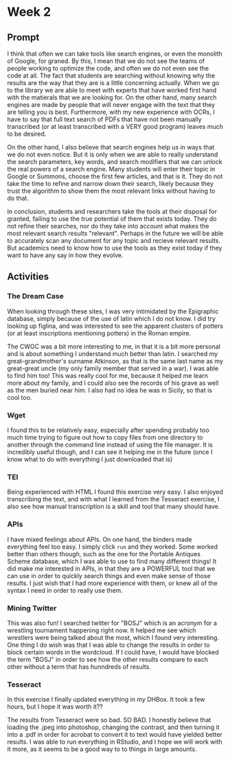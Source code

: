 # Week 2

## Prompt
I think that often we can take tools like search engines, or even the monolith of Google, for graned. By this, I mean that we do not see the teams of people working to optimize the code, and often we do not even see the code at all. The fact that students are searching without knowing why the results are the way that they are is a little concerning actually. When we go to the library we are able to meet with experts that have worked first hand with the matierals that we are looking for. On the other hand, many search engines are made by people that will never engage with the text that they are telling you is best. Furthermore, with my new experience with OCRs, I have to say that full text search of PDFs that have not been manually transcribed (or at least transcribed with a VERY good program) leaves much to be desired. 

On the other hand, I also believe that search engines help us in ways that we do not even notice. But it is only when we are able to really understand the search parameters, key words, and search modifiers that we can unlock the real powers of a search engine. Many students will enter their topic in Google or Summons, choose the first few articles, and that is it. They do not take the time to refine and narrow down their search, likely because they trust the algorithm to show them the most relevant links without having to do that. 

In conclusion, students and researchers take the tools at their disposal for granted, failing to use the true potential of them that exists today. They do not refine their searches, nor do they take into account what makes the most relevant search results "relevant". Perhaps in the future we will be able to accurately scan any document for any topic and recieve relevant results. But academics need to know how to use the tools as they exist today if they want to have any say in how they evolve. 

## Activities
### The Dream Case
When looking through these sites, I was very intimidated by the Epigraphic database, simply because of the use of latin which I do not know. I did try looking up figlina, and was interested to see the apparent clusters of potters (or at least inscriptions mentioning potters) in the Roman empire.

The CWGC was a bit more interesting to me, in that it is a bit more personal and is about something I understand much better than latin. I searched my great-grandmother's surname Atkinson, as that is the same last name as my great-great uncle (my only family member that served in a war). I was able to find him too! This was really cool for me, because it helped me learn more about my family, and I could also see the records of his grave as well as the men buried near him. I also had no idea he was in Sicily, so that is cool too. 
### Wget
I found this to be relatively easy, especially after spending probably too much time trying to figure out how to copy files from one directory to another through the command line instead of using the file manager. It is incredibly useful though, and I can see it helping me in the future (once I know what to do with everything I just downloaded that is)
### TEI
Being experienced with HTML I found this exercise very easy. I also enjoyed transcribing the text, and with what I learned from the Tesseract exercise, I also see how manual transcription is a skill and tool that many should have.
### APIs
I have mixed feelings about APIs. On one hand, the binders made everything feel too easy. I simply click `run` and they worked. Some worked better than others though, such as the one for the Portable Antiques Scheme database, which I was able to use to find many different things! It did make me interested in APIs, in that they are a POWERFUL tool that we can use in order to quickly search things and even make sense of those results. I just wish that I had more experience with them, or knew all of the syntax I need in order to really use them.
### Mining Twitter
This was also fun! I searched twitter for "BOSJ" which is an acronym for a wrestling tournament happening right now. It helped me see which wrestlers were being talked about the most, which I found very interesting. One thing I do wish was that I was able to change the results in order to block certain words in the wordcloud. If I could have, I would have blocked the term "BOSJ" in order to see how the other results compare to each other without a term that has hunndreds of results. 
### Tesseract
In this exercise I finally updated everything in my DHBox. It took a few hours, but I hope it was worth it?? 

The results from Tesseract were so bad. SO BAD. I honestly believe that loading the .jpeg into photoshop, changing the contrast, and then turning it into a .pdf in order for acrobat to convert it to text would have yielded better results. I was able to run everything in RStudio, and I hope we will work with it more, as it seems to be a good way to to things in large amounts. 



